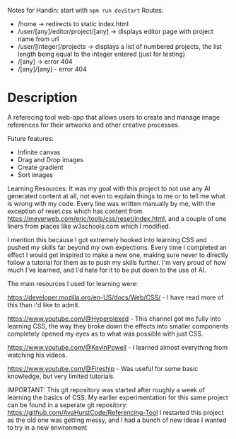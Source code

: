 Notes for Handin:
start with `npm run devStart`
Routes:

- /home -> redirects to static index.html
- /user/[any]/editor/project/[any] -> displays editor page with project name from url
- /user/[integer]/projects -> displays a list of numbered projects, the list length being equal to the integer entered (just for testing)
- /[any] -> error 404
- /[any]/[any] - error 404

# Description

A referecing tool web-app that allows users to create and manage image references for their artworks and other creative processes.

Future features:

- Infinite canvas
- Drag and Drop images
- Create gradient
- Sort images

Learning Resources:
It was my goal with this project to not use any AI generated content at all, not even to explain things to me or to tell me what is wrong with my code. Every line was written manually by me, with the exception of reset.css which has content from https://meyerweb.com/eric/tools/css/reset/index.html, and a couple of one liners from places like w3schools.com which I modified.

I mention this because I got extremely hooked into learning CSS and pushed my skills far beyond my own expections. Every time I completed an effect I would get inspired to make a new one, making sure never to directly follow a tutorial for them as to push my skills further. I'm very proud of how much I've learned, and I'd hate for it to be put down to the use of AI.

The main resources I used for learning were:

https://developer.mozilla.org/en-US/docs/Web/CSS/ - I have read more of this than i'd like to admit.

https://www.youtube.com/@Hyperplexed - This channel got me fully into learning CSS, the way they broke down the effects into smaller components completely opened my eyes as to what was possible with just CSS.

https://www.youtube.com/@KevinPowell - I learned almost everything from watching his videos.

https://www.youtube.com/@Fireship - Was useful for some basic knowledge, but very limited tutorials.

IMPORTANT:
This git repository was started after roughly a week of learning the basics of CSS. My earlier experimentation for this same project can be found in a seperate git repository: https://github.com/AvaHurstCode/Referencing-Tool
I restarted this project as the old one was getting messy, and I had a bunch of new ideas I wanted to try in a new environment
